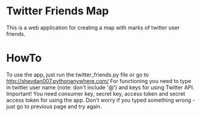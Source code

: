 # Twitter Friends Map
This is a web application for creating a map with marks of twitter user friends.

# HowTo
To use the app, just run the twitter_friends.py file or go to http://shevdan007.pythonanywhere.com/
For functioning you need to type in twitter user name (note: don't include '@') and keys for using Twitter API.
Important! You need consumer key, secret key, access token and secret access token for using the app.
Don't worry if you typed something wrong - just go to previous page and try again.